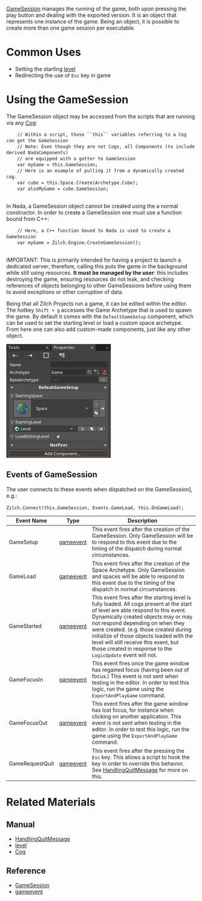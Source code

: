 [GameSession](../../../../code_reference/class_reference/gamesession.md) manages the running of the game, both upon pressing the play button and dealing with the exported version. It is an object that represents one instance of the game. Being an object, it is possible to create more than one game session per executable.

 # Common Uses
 - Setting the starting [level](../resources/level.md) 
 - Redirecting the use of `Esc` key in game 

 # Using the GameSession
The GameSession object may be accessed from the scripts that are running via any [Cog](../cogs/gameobjectsconcept.md):

```
    // Within a script, those ``this`` variables referring to a Cog can get the GameSession
    // Note: Even though they are not Cogs, all Components (to include derived NadaComponents)
    // are equipped with a getter to GameSession
    var myGame = this.GameSession;
    // Here is an example of pulling it from a dynamically created cog.
    var cube = this.Space.Create(Archetype.Cube);
    var alsoMyGame = cube.GameSession;
    

```


In Nada, a GameSession object cannot be created using the a normal constructor. In order to create a GameSession one must use a function bound from C++:

```
    // Here, a C++ function bound to Nada is used to create a GameSession
    var myGame = Zilch.Engine.CreateGameSession();
    

```


IMPORTANT:
  This is primarily intended for having a project to launch a dedicated server; therefore, calling this puts the game in the background while still using resources. **It must be managed by the user**: this includes destroying the game, ensuring resources do not leak, and checking references of objects belonging to other GameSessions before using them to avoid exceptions or other corruption of data.


Being that all Zilch Projects run a game, it can be edited within the editor. The hotkey `Shift + g` accesses the Game Archetype that is used to spawn the game. By default it comes with the `DefaultGameSetup` component, which can be used to set the starting level or load a custom space archetype. From here one can also add custom-made components, just like any other object.



![image](https://raw.githubusercontent.com/ZilchEngine/ZilchFiles/master/doc_files/90536.png)


 ## Events of GameSession
The user connects to these events when dispatched on the GameSession], e.g.:

`Zilch.Connect(this.GameSession, Events.GameLoad, this.OnGameLoad);`

| Event Name       |          Type         | Description                                                                       |
|------------------|-----------------------|-----------------------------------------------------------------------------------|
| GameSetup        | [gameevent](../../../../code_reference/class_reference/gameevent.md) | This event fires after the creation of the GameSession. Only GameSession will be to respond to this event due to the timing of the dispatch during normal circumstances. |
| GameLoad         | [gameevent](../../../../code_reference/class_reference/gameevent.md) | This event fires after the creation of the Space Archetype. Only GameSession and spaces will be able to respond to this event due to the timing of the dispatch in normal circumstances. |
| GameStarted      | [gameevent](../../../../code_reference/class_reference/gameevent.md) | This event fires after the starting level is fully loaded. All cogs present at the start of level are able respond to this event. Dynamically created objects may or may not respond depending on when they were created. (e.g. those created during initialize of those objects loaded with the level will still receive this event, but those created in response to the `LogicUpdate` event will not. |
| GameFocusIn      | [gameevent](../../../../code_reference/class_reference/gameevent.md) | This event fires once the game window has regained focus (having been out of focus.) This event is not sent when testing in the editor. In order to test this logic, run the game using the `ExportAndPlayGame` command. |
| GameFocusOut     | [gameevent](../../../../code_reference/class_reference/gameevent.md) | This event fires after the game window has lost focus, for instance when clicking on another application. This event is not sent when testing in the editor. In order to test this logic, run the game using the `ExportAndPlayGame` command. |
| GameRequestQuit  | [gameevent](../../../../code_reference/class_reference/gameevent.md) | This event fires after the pressing the `Esc` key. This allows a script to hook the key in order to override this behavior. See [HandlingQuitMessage](../../gameplay/handlingquitmessage.md) for more on this. |


 # Related Materials
 ## Manual
- [HandlingQuitMessage](../../gameplay/handlingquitmessage.md)
- [level](../resources/level.md) 
- [Cog](../cogs/gameobjectsconcept.md)

 ## Reference
- [GameSession](../../../../code_reference/class_reference/gamesession.md)
- [gameevent](../../../code_reference/class_reference/gameevent.md)

 

 